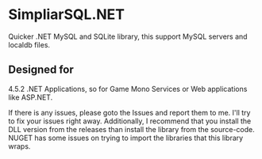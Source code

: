 # SimpliarSQL.NET
Quicker .NET MySQL and SQLite library, this support MySQL servers and localdb files.

## Designed for
4.5.2 .NET Applications, so for Game Mono Services or Web applications like ASP.NET.

If there is any issues, please goto the Issues and report them to me. I'll try to fix your issues right away.
Additionally, I recommend that you install the DLL version from the releases than install the library from the source-code. 
NUGET has some issues on trying to import the libraries that this library wraps.
